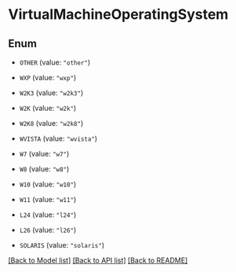 # VirtualMachineOperatingSystem

## Enum


* `OTHER` (value: `"other"`)

* `WXP` (value: `"wxp"`)

* `W2K3` (value: `"w2k3"`)

* `W2K` (value: `"w2k"`)

* `W2K8` (value: `"w2k8"`)

* `WVISTA` (value: `"wvista"`)

* `W7` (value: `"w7"`)

* `W8` (value: `"w8"`)

* `W10` (value: `"w10"`)

* `W11` (value: `"w11"`)

* `L24` (value: `"l24"`)

* `L26` (value: `"l26"`)

* `SOLARIS` (value: `"solaris"`)


[[Back to Model list]](../README.md#documentation-for-models) [[Back to API list]](../README.md#documentation-for-api-endpoints) [[Back to README]](../README.md)


